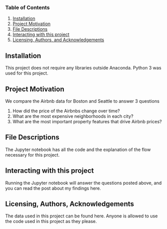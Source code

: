 ### Table of Contents

1. [Installation](#installation)
2. [Project Motivation](#motivation)
3. [File Descriptions](#files)
4. [Interacting with this project](#interacting)
5. [Licensing, Authors, and Acknowledgements](#licensing)

## Installation <a name="installation"></a>

This project does not require any libraries outside Anaconda. Python 3 was used for this project.

## Project Motivation<a name="motivation"></a>

We compare the Airbnb data for Boston and Seattle to answer 3 questions

1. How did the price of the Airbnbs change over time?
2. What are the most expensive neighborhoods in each city?
3. What are the most important property features that drive Airbnb prices?

## File Descriptions <a name="files"></a>

The Jupyter notebook has all the code and the explanation of the flow necessary for this project.

## Interacting with this project<a name="interacting"></a>

Running the Jupyter notebook will answer the questions posted above, and you can read the post about my findings here.

## Licensing, Authors, Acknowledgements<a name="licensing"></a>

The data used in this project can be found here. Anyone is allowed to use the code used in this project as they please.
